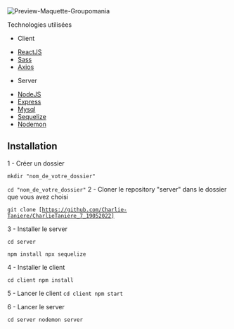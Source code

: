 

<img src="https://user-images.githubusercontent.com/65371155/172706174-745a1587-681c-48db-a275-895030a04c0a.png" alt="Preview-Maquette-Groupomania" title="Preview-Groupomania" style="max-width: 100%;">

Technologies utilisées 

- Client

* [ReactJS](https://fr.reactjs.org/)
* [Sass](https://sass-lang.com/)
* [Axios](https://axios-http.com/)


- Server

* [NodeJS](https://nodejs.org/en/)
* [Express](https://expressjs.com/fr/)
* [Mysql](https://www.mysql.com/fr/)
* [Sequelize](http://sequelize.org/)
* [Nodemon](https://nodemon.io/)

<div>
<h2>Installation</h2>

1 - Créer un dossier

<code>mkdir "nom_de_votre_dossier"</code>

<code>cd "nom_de_votre_dossier"</code>
2 - Cloner le repository "server" dans le dossier que vous avez choisi

<code>git clone [https://github.com/Charlie-Taniere/CharlieTaniere_7_19052022]</code>

3 - Installer le server

<code>cd server</code>

<code>npm install
npx sequelize</code>

4 - Installer le client

<code>cd client
npm install</code>


5 - Lancer le client
<code>cd client 
npm start </code>


6 - Lancer le server

<code>cd server
nodemon server </code>

</div>